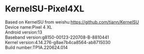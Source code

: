 # KernelSU-Pixel4XL
Based on KernelSU from weishu:https://github.com/tiann/KernelSU  
Device name:Pixel 4 XL  
Android version:13  
Baseband version:g8150-00123-220708-B-8810441  
Kernel version:4.14.276-g8ae7b4ca8564-ab8715030  
Build number:TP1A.220624.014  
